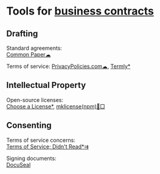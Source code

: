
# Tools for [business contracts](https://notageni.us/contracts/)

## Drafting

Standard agreements:  
[Common Paper☁](https://commonpaper.com/)

Terms of service:
[PrivacyPolicies.com☁](https://app.privacypolicies.com/),
[Termly*](https://termly.io/resources/templates/)

## Intellectual Property

Open-source licenses:  
[Choose a License*](https://choosealicense.com/),
[mklicense(npm)🐧□](https://www.npmjs.com/package/mklicense)

## Consenting

Terms of service concerns:  
[Terms of Service; Didn't Read*⇉](https://tosdr.org/)

Signing documents:  
[DocuSeal](https://www.docuseal.co/)
